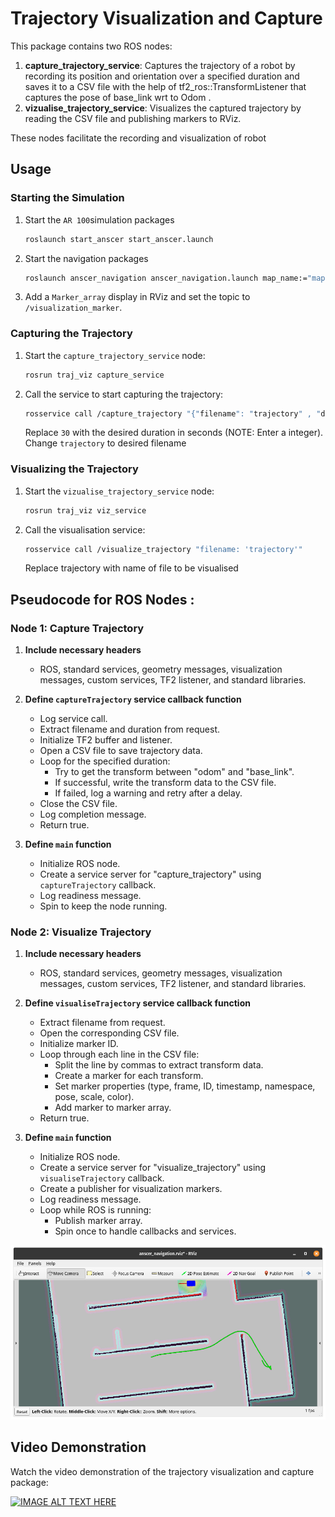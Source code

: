 # Trajectory Visualization and Capture

This package contains two ROS nodes:

1. **capture_trajectory_service**: Captures the trajectory of a robot by recording its position and orientation over a specified duration and saves it to a CSV file with the help of tf2_ros::TransformListener that captures the pose of base_link wrt to Odom .
2. **vizualise_trajectory_service**: Visualizes the captured trajectory by reading the CSV file and publishing markers to RViz.

These nodes facilitate the recording and visualization of robot

## Usage 

### Starting the Simulation

1. Start the `AR 100`simulation packages
   ```sh
   roslaunch start_anscer start_anscer.launch
   ```
2. Start the navigation packages
   ```sh
   roslaunch anscer_navigation anscer_navigation.launch map_name:="map"
   ```
3. Add a `Marker_array` display in RViz and set the topic to `/visualization_marker`.

### Capturing the Trajectory

1. Start the `capture_trajectory_service` node:
    ```sh
    rosrun traj_viz capture_service
    ```

2. Call the service to start capturing the trajectory:
    ```sh
    rosservice call /capture_trajectory "{"filename": "trajectory" , "duration" : "30"}"
    ```
    Replace `30` with the desired duration in seconds (NOTE: Enter a integer).
    Change `trajectory` to desired filename

### Visualizing the Trajectory

1. Start the `vizualise_trajectory_service` node:
    ```sh
    rosrun traj_viz viz_service
    ```

2. Call the visualisation service:
    ```sh
    rosservice call /visualize_trajectory "filename: 'trajectory'"
    ```
    Replace trajectory with name of file to be visualised
   

## Pseudocode for ROS Nodes :

### Node 1: Capture Trajectory

1. **Include necessary headers**
    - ROS, standard services, geometry messages, visualization messages, custom services, TF2 listener, and standard libraries.

2. **Define `captureTrajectory` service callback function**
    - Log service call.
    - Extract filename and duration from request.
    - Initialize TF2 buffer and listener.
    - Open a CSV file to save trajectory data.
    - Loop for the specified duration:
      - Try to get the transform between "odom" and "base_link".
      - If successful, write the transform data to the CSV file.
      - If failed, log a warning and retry after a delay.
    - Close the CSV file.
    - Log completion message.
    - Return true.

3. **Define `main` function**
    - Initialize ROS node.
    - Create a service server for "capture_trajectory" using `captureTrajectory` callback.
    - Log readiness message.
    - Spin to keep the node running.

### Node 2: Visualize Trajectory

1. **Include necessary headers**
    - ROS, standard services, geometry messages, visualization messages, custom services, TF2 listener, and standard libraries.

2. **Define `visualiseTrajectory` service callback function**
    - Extract filename from request.
    - Open the corresponding CSV file.
    - Initialize marker ID.
    - Loop through each line in the CSV file:
      - Split the line by commas to extract transform data.
      - Create a marker for each transform.
      - Set marker properties (type, frame, ID, timestamp, namespace, pose, scale, color).
      - Add marker to marker array.
    - Return true.

3. **Define `main` function**
    - Initialize ROS node.
    - Create a service server for "visualize_trajectory" using `visualiseTrajectory` callback.
    - Create a publisher for visualization markers.
    - Log readiness message.
    - Loop while ROS is running:
      - Publish marker array.
      - Spin once to handle callbacks and services.

![Trajectory Visualization](trajectory_visualized.png)

## Video Demonstration

Watch the video demonstration of the trajectory visualization and capture package:

[![IMAGE ALT TEXT HERE](https://img.youtube.com/vi/TQM9QLbC3i4/0.jpg)](https://www.youtube.com/watch?v=TQM9QLbC3i4)
